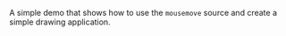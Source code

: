 A simple demo that shows how to use the `mousemove` source and create a simple drawing application.
